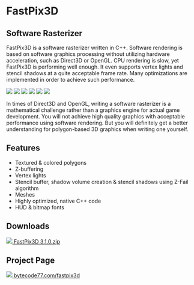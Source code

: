 # FastPix3D

## Software Rasterizer

FastPix3D is a software rasterizer written in C++. Software rendering is based on software graphics processing without utilizing hardware acceleration, such as Direct3D or OpenGL. CPU rendering is slow, yet FastPix3D is performing well enough. It even supports vertex lights and stencil shadows at a quite acceptable frame rate. Many optimizations are implemented in order to achieve such performance.

[![](https://bytecode77.com/images/pages/fastpix3d/001.thumb.jpg)](https://bytecode77.com/images/pages/fastpix3d/001.jpg)
[![](https://bytecode77.com/images/pages/fastpix3d/002.thumb.jpg)](https://bytecode77.com/images/pages/fastpix3d/002.jpg)
[![](https://bytecode77.com/images/pages/fastpix3d/003.thumb.jpg)](https://bytecode77.com/images/pages/fastpix3d/003.jpg)
[![](https://bytecode77.com/images/pages/fastpix3d/004.thumb.jpg)](https://bytecode77.com/images/pages/fastpix3d/004.jpg)
[![](https://bytecode77.com/images/pages/fastpix3d/005.thumb.jpg)](https://bytecode77.com/images/pages/fastpix3d/005.jpg)
[![](https://bytecode77.com/images/pages/fastpix3d/006.thumb.jpg)](https://bytecode77.com/images/pages/fastpix3d/006.jpg)

In times of Direct3D and OpenGL, writing a software rasterizer is a mathematical challenge rather than a graphics engine for actual game development. You will not achieve high quality graphics with acceptable performance using software rendering. But you will definitely get a better understanding for polygon-based 3D graphics when writing one yourself.

## Features

- Textured & colored polygons
- Z-buffering
- Vertex lights
- Stencil buffer, shadow volume creation & stencil shadows using Z-Fail algorithm
- Meshes
- Highly optimized, native C++ code
- HUD & bitmap fonts

## Downloads

[![](http://bytecode77.com/public/fileicons/zip.png) FastPix3D 3.1.0.zip](https://bytecode77.com/downloads/FastPix3D%203.1.0.zip)

## Project Page

[![](https://bytecode77.com/public/favicon16.png) bytecode77.com/fastpix3d](https://bytecode77.com/fastpix3d)